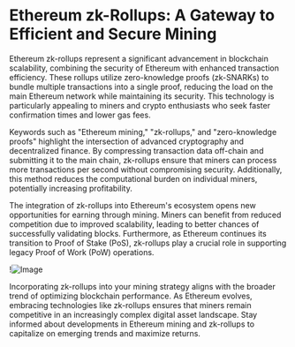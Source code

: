 # Ethereum zk-Rollups: A Gateway to Efficient and Secure Mining

Ethereum zk-rollups represent a significant advancement in blockchain scalability, combining the security of Ethereum with enhanced transaction efficiency. These rollups utilize zero-knowledge proofs (zk-SNARKs) to bundle multiple transactions into a single proof, reducing the load on the main Ethereum network while maintaining its security. This technology is particularly appealing to miners and crypto enthusiasts who seek faster confirmation times and lower gas fees.

Keywords such as "Ethereum mining," "zk-rollups," and "zero-knowledge proofs" highlight the intersection of advanced cryptography and decentralized finance. By compressing transaction data off-chain and submitting it to the main chain, zk-rollups ensure that miners can process more transactions per second without compromising security. Additionally, this method reduces the computational burden on individual miners, potentially increasing profitability.

The integration of zk-rollups into Ethereum's ecosystem opens new opportunities for earning through mining. Miners can benefit from reduced competition due to improved scalability, leading to better chances of successfully validating blocks. Furthermore, as Ethereum continues its transition to Proof of Stake (PoS), zk-rollups play a crucial role in supporting legacy Proof of Work (PoW) operations.

!![Image](https://github.com/user-attachments/assets/3be06921-4469-491d-bd37-5f14c53422b7)

Incorporating zk-rollups into your mining strategy aligns with the broader trend of optimizing blockchain performance. As Ethereum evolves, embracing technologies like zk-rollups ensures that miners remain competitive in an increasingly complex digital asset landscape. Stay informed about developments in Ethereum mining and zk-rollups to capitalize on emerging trends and maximize returns.